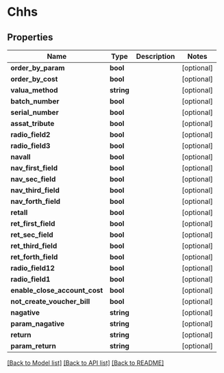 # Chhs

## Properties
Name | Type | Description | Notes
------------ | ------------- | ------------- | -------------
**order_by_param** | **bool** |  | [optional] 
**order_by_cost** | **bool** |  | [optional] 
**valua_method** | **string** |  | [optional] 
**batch_number** | **bool** |  | [optional] 
**serial_number** | **bool** |  | [optional] 
**assat_tribute** | **bool** |  | [optional] 
**radio_field2** | **bool** |  | [optional] 
**radio_field3** | **bool** |  | [optional] 
**navall** | **bool** |  | [optional] 
**nav_first_field** | **bool** |  | [optional] 
**nav_sec_field** | **bool** |  | [optional] 
**nav_third_field** | **bool** |  | [optional] 
**nav_forth_field** | **bool** |  | [optional] 
**retall** | **bool** |  | [optional] 
**ret_first_field** | **bool** |  | [optional] 
**ret_sec_field** | **bool** |  | [optional] 
**ret_third_field** | **bool** |  | [optional] 
**ret_forth_field** | **bool** |  | [optional] 
**radio_field12** | **bool** |  | [optional] 
**radio_field1** | **bool** |  | [optional] 
**enable_close_account_cost** | **bool** |  | [optional] 
**not_create_voucher_bill** | **bool** |  | [optional] 
**nagative** | **string** |  | [optional] 
**param_nagative** | **string** |  | [optional] 
**return** | **string** |  | [optional] 
**param_return** | **string** |  | [optional] 

[[Back to Model list]](../README.md#documentation-for-models) [[Back to API list]](../README.md#documentation-for-api-endpoints) [[Back to README]](../README.md)


